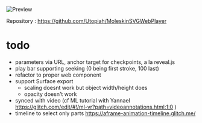 ![Preview](https://cdn.glitch.com/419d7c35-9ec2-4d43-b954-c849f74954f6%2F2019-07-22_fast.gif?v=1563825275693)

Repository : https://github.com/Utopiah/MoleskinSVGWebPlayer

# todo
- parameters via URL, anchor target for checkpoints, a la reveal.js
- play bar supporting seeking (0 being first stroke, 100 last)
- refactor to proper web component
- support Surface export
  - scaling doesnt work but object width/height does
  - opacity doesn't work
- synced with video (cf ML tutorial with Yannael https://glitch.com/edit/#!/ml-vr?path=videoannotations.html:1:0 )  
- timeline to select only parts https://aframe-animation-timeline.glitch.me/